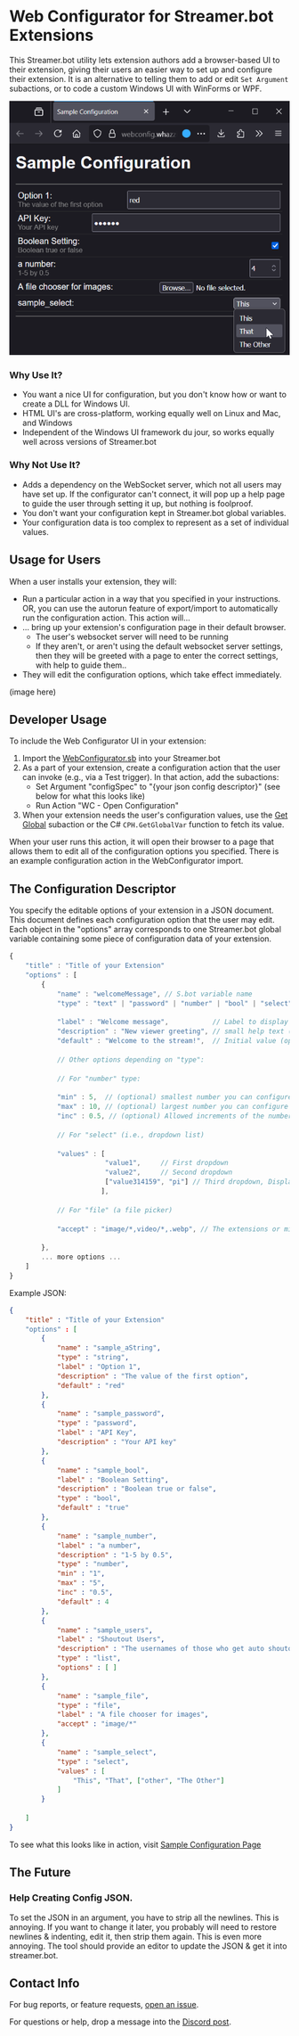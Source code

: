 # Web Configurator for Streamer.bot Extensions

This Streamer.bot utility lets extension authors add a browser-based UI to their extension, giving their users an easier way to set up and configure their extension. It is an alternative to telling them to add or edit `Set Argument` subactions, or to code a custom Windows UI with WinForms or WPF.

![Thumbnail](sample.png "WebConfigurator Example")

### Why Use It?

* You want a nice UI for configuration, but you don't know how or want to create a DLL for Windows UI.
* HTML UI's are cross-platform, working equally well on Linux and Mac, and Windows
* Independent of the Windows UI framework du jour, so works equally well across versions of Streamer.bot

### Why Not Use It?

* Adds a dependency on the WebSocket server, which not all users may have set up. If the configurator can't connect, it will pop up a help page to guide the user through setting it up, but nothing is foolproof.
* You don't want your configuration kept in Streamer.bot global variables.
* Your configuration data is too complex to represent as a set of individual values.

## Usage for Users

When a user installs your extension, they will:
* Run a particular action in a way that you specified in your instructions. OR, you can use the autorun feature of export/import to automatically run the configuration action. This action will...
* ... bring up your extension's configuration page in their default browser.
    * The user's websocket server will need to be running
    * If they aren't, or aren't using the default websocket server settings, then they will be greeted with a page to enter the correct settings, with help to guide them..
* They will edit the configuration options, which take effect immediately.

(image here)

## Developer Usage

To include the Web Configurator UI in your extension:

1. Import the [WebConfigurator.sb](https://raw.githubusercontent.com/WhazzItToYa/Streamerbot-WebConfigurator/refs/heads/main/WebConfig.sb) into your Streamer.bot
2. As a part of your extension, create a configuration action that the user can invoke (e.g., via a Test trigger). In that action, add the subactions:
    * Set Argument "configSpec" to "{your json config descriptor}" (see below for what this looks like)
    * Run Action "WC - Open Configuration"
3. When your extension needs the user's configuration values, use the [Get Global](https://docs.streamer.bot/api/sub-actions/core/globals/global-get) subaction or the C# `CPH.GetGlobalVar` function to fetch its value.

When your user runs this action, it will open their browser to a page that allows them to edit all of the configuration options you specified. There is an example configuration action in the WebConfigurator import.

## The Configuration Descriptor

You specify the editable options of your extension in a JSON document. This document defines each configuration option that the user may edit.  Each object in the "options" array corresponds to one Streamer.bot global variable containing some piece of configuration data of your extension.

```javascript
{
    "title" : "Title of your Extension"
    "options" : [
        {
            "name" : "welcomeMessage", // S.bot variable name
            "type" : "text" | "password" | "number" | "bool" | "select" | "file",
            
            "label" : "Welcome message",           // Label to display (optional, defaults to "name")
            "description" : "New viewer greeting", // small help text (optional)
            "default" : "Welcome to the stream!",  // Initial value (optional)

            // Other options depending on "type":
            
            // For "number" type:
            
            "min" : 5,  // (optional) smallest number you can configure
            "max" : 10, // (optional) largest number you can configure
            "inc" : 0.5, // (optional) Allowed increments of the number
            
            // For "select" (i.e., dropdown list)
            
            "values" : [
                        "value1",     // First dropdown
                        "value2",     // Second dropdown
                        ["value314159", "pi"] // Third dropdown, Displays "pi" to user, but the stored value is "value314159"
                       ],

            // For "file" (a file picker)

            "accept" : "image/*,video/*,.webp", // The extensions or mime types to filter by
                       
        },
        ... more options ...
    ]
}

```

Example JSON: 

```json
{
    "title" : "Title of your Extension"
    "options" : [
        {
            "name" : "sample_aString",
            "type" : "string",
            "label" : "Option 1",
            "description" : "The value of the first option",
            "default" : "red"
        },
        {
            "name" : "sample_password",
            "type" : "password",
            "label" : "API Key",
            "description" : "Your API key"
        },
        {
            "name" : "sample_bool",
            "label" : "Boolean Setting",
            "description" : "Boolean true or false",
            "type" : "bool",
            "default" : "true"
        },
        {
            "name" : "sample_number",
            "label" : "a number",
            "description" : "1-5 by 0.5",
            "type" : "number",
            "min" : "1",
            "max" : "5",
            "inc" : "0.5",
            "default" : 4
        },
        {
            "name" : "sample_users",
            "label" : "Shoutout Users",
            "description" : "The usernames of those who get auto shoutouts",
            "type" : "list",
            "options" : [ ]
        },
        {
            "name" : "sample_file",
            "type" : "file",
            "label" : "A file chooser for images",
            "accept" : "image/*"
        },
        {
            "name" : "sample_select",
            "type" : "select",
            "values" : [
                "This", "That", ["other", "The Other"]
            ]
        }

    ]
}
```

To see what this looks like in action, visit [Sample Configuration Page](https://webconfig.whazzittoya.com/?configUrl=sample.json)

## The Future

### Help Creating Config JSON.

To set the JSON in an argument, you have to strip all the newlines. This is annoying. If you want to change it later, you probably will need to restore newlines & indenting, edit it, then strip them again. This is even more annoying. The tool should provide an editor to update the JSON & get it into streamer.bot.

## Contact Info

For bug reports, or feature requests, [open an issue](https://github.com/WhazzItToYa/Streamerbot-WebConfigurator/issues).

For questions or help, drop a message into the [Discord post](https://discord.com/channels/834650675224248362/1390507952833822781).
